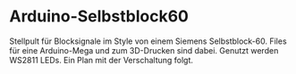 # Arduino-Selbstblock60
Stellpult für Blocksignale im Style von einem Siemens Selbstblock-60.
Files für eine Arduino-Mega und zum 3D-Drucken sind dabei. Genutzt werden WS2811 LEDs.
Ein Plan mit der Verschaltung folgt.

